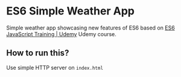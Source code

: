 # ES6 Simple Weather App

Simple weather app showcasing new features of ES6 based on [ES6 JavaScript Training | Udemy](https://www.udemy.com/course/es6-bootcamp-next-generation-javascript/) Udemy course.

## How to run this?

Use simple HTTP server on `index.html`
